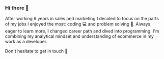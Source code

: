 ### Hi there 👋

After working 6 years in sales and marketing I decided to focus on the parts of my jobs I enjoyed the most: coding 💻 and problem solving 🚀. Always eager to learn more, I changed career path and dived into programming. I'm combining my analytical mindset and understanding of ecommerce in my work as a developer.

Don't hesitate to get in touch 💬
<!--
**CharlesOuverleaux/charlesouverleaux** is a ✨ _special_ ✨ repository because its `README.md` (this file) appears on your GitHub profile.

Here are some ideas to get you started:

- 🔭 I’m currently working on ...
- 🌱 I’m currently learning ...
- 👯 I’m looking to collaborate on ...
- 🤔 I’m looking for help with ...
- 💬 Ask me about ...
- 📫 How to reach me: ...
- 😄 Pronouns: ...
- ⚡ Fun fact: ...
-->
